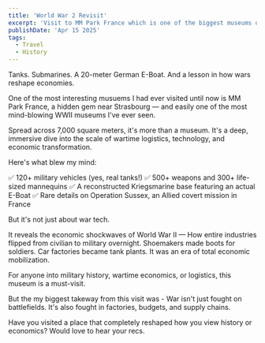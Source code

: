 ```yaml
---
title: 'World War 2 Revisit'
excerpt: 'Visit to MM Park France which is one of the biggest museums of World War 2. A hidden gem near Strasbourg that offers an immersive dive into wartime logistics, technology, and economic transformation.'
publishDate: 'Apr 15 2025'
tags:
  - Travel
  - History
---
```


Tanks. Submarines. A 20-meter German E-Boat. 
And a lesson in how wars reshape economies.

One of the most interesting musuems I had ever visited until now is MM Park France, a hidden gem near Strasbourg — and easily one of the most mind-blowing WWII museums I've ever seen.

Spread across 7,000 square meters, it's more than a museum. It's a deep, immersive dive into the scale of wartime logistics, technology, and economic transformation.

Here's what blew my mind:

✅ 120+ military vehicles (yes, real tanks!)
✅ 500+ weapons and 300+ life-sized mannequins
✅ A reconstructed Kriegsmarine base featuring an actual E-Boat
✅ Rare details on Operation Sussex, an Allied covert mission in France

But it's not just about war tech.

It reveals the economic shockwaves of World War II — How entire industries flipped from civilian to military overnight. Shoemakers made boots for soldiers. Car factories became tank plants. It was an era of total economic mobilization.

For anyone into military history, wartime economics, or logistics, this museum is a must-visit.

But the my biggest takeway from this visit was - War isn't just fought on battlefields. It's also fought in factories, budgets, and supply chains.

Have you visited a place that completely reshaped how you view history or economics? Would love to hear your recs.
